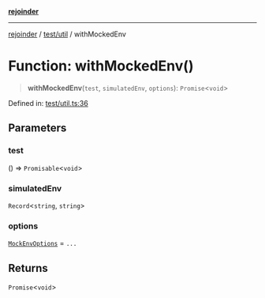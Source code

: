 [**rejoinder**](../../../README.md)

***

[rejoinder](../../../README.md) / [test/util](../README.md) / withMockedEnv

# Function: withMockedEnv()

> **withMockedEnv**(`test`, `simulatedEnv`, `options`): `Promise`\<`void`\>

Defined in: [test/util.ts:36](https://github.com/Xunnamius/rejoinder/blob/8fff50d663840973b506f42d097ba932988f893a/test/util.ts#L36)

## Parameters

### test

() => `Promisable`\<`void`\>

### simulatedEnv

`Record`\<`string`, `string`\>

### options

[`MockEnvOptions`](../type-aliases/MockEnvOptions.md) = `...`

## Returns

`Promise`\<`void`\>
